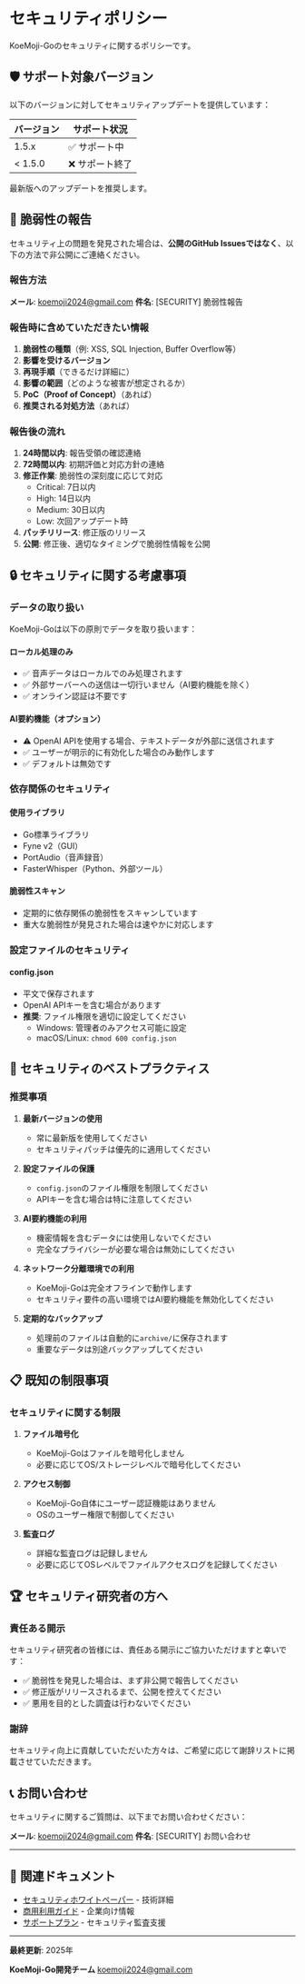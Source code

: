 # セキュリティポリシー

KoeMoji-Goのセキュリティに関するポリシーです。

## 🛡️ サポート対象バージョン

以下のバージョンに対してセキュリティアップデートを提供しています：

| バージョン | サポート状況 |
| --------- | ---------- |
| 1.5.x     | ✅ サポート中 |
| < 1.5.0   | ❌ サポート終了 |

最新版へのアップデートを推奨します。

## 🐛 脆弱性の報告

セキュリティ上の問題を発見された場合は、**公開のGitHub Issuesではなく**、以下の方法で非公開にご連絡ください。

### 報告方法

**メール**: koemoji2024@gmail.com
**件名**: [SECURITY] 脆弱性報告

### 報告時に含めていただきたい情報

1. **脆弱性の種類**（例: XSS, SQL Injection, Buffer Overflow等）
2. **影響を受けるバージョン**
3. **再現手順**（できるだけ詳細に）
4. **影響の範囲**（どのような被害が想定されるか）
5. **PoC（Proof of Concept）**（あれば）
6. **推奨される対処方法**（あれば）

### 報告後の流れ

1. **24時間以内**: 報告受領の確認連絡
2. **72時間以内**: 初期評価と対応方針の連絡
3. **修正作業**: 脆弱性の深刻度に応じて対応
   - Critical: 7日以内
   - High: 14日以内
   - Medium: 30日以内
   - Low: 次回アップデート時
4. **パッチリリース**: 修正版のリリース
5. **公開**: 修正後、適切なタイミングで脆弱性情報を公開

## 🔒 セキュリティに関する考慮事項

### データの取り扱い

KoeMoji-Goは以下の原則でデータを取り扱います：

#### ローカル処理のみ
- ✅ 音声データはローカルでのみ処理されます
- ✅ 外部サーバーへの送信は一切行いません（AI要約機能を除く）
- ✅ オンライン認証は不要です

#### AI要約機能（オプション）
- ⚠️ OpenAI APIを使用する場合、テキストデータが外部に送信されます
- ✅ ユーザーが明示的に有効化した場合のみ動作します
- ✅ デフォルトは無効です

### 依存関係のセキュリティ

#### 使用ライブラリ
- Go標準ライブラリ
- Fyne v2（GUI）
- PortAudio（音声録音）
- FasterWhisper（Python、外部ツール）

#### 脆弱性スキャン
- 定期的に依存関係の脆弱性をスキャンしています
- 重大な脆弱性が発見された場合は速やかに対応します

### 設定ファイルのセキュリティ

#### config.json
- 平文で保存されます
- OpenAI APIキーを含む場合があります
- **推奨**: ファイル権限を適切に設定してください
  - Windows: 管理者のみアクセス可能に設定
  - macOS/Linux: `chmod 600 config.json`

## 🔐 セキュリティのベストプラクティス

### 推奨事項

1. **最新バージョンの使用**
   - 常に最新版を使用してください
   - セキュリティパッチは優先的に適用してください

2. **設定ファイルの保護**
   - `config.json`のファイル権限を制限してください
   - APIキーを含む場合は特に注意してください

3. **AI要約機能の利用**
   - 機密情報を含むデータには使用しないでください
   - 完全なプライバシーが必要な場合は無効にしてください

4. **ネットワーク分離環境での利用**
   - KoeMoji-Goは完全オフラインで動作します
   - セキュリティ要件の高い環境ではAI要約機能を無効化してください

5. **定期的なバックアップ**
   - 処理前のファイルは自動的に`archive/`に保存されます
   - 重要なデータは別途バックアップしてください

## 📋 既知の制限事項

### セキュリティに関する制限

1. **ファイル暗号化**
   - KoeMoji-Goはファイルを暗号化しません
   - 必要に応じてOS/ストレージレベルで暗号化してください

2. **アクセス制御**
   - KoeMoji-Go自体にユーザー認証機能はありません
   - OSのユーザー権限で制御してください

3. **監査ログ**
   - 詳細な監査ログは記録しません
   - 必要に応じてOSレベルでファイルアクセスログを記録してください

## 🏆 セキュリティ研究者の方へ

### 責任ある開示

セキュリティ研究者の皆様には、責任ある開示にご協力いただけますと幸いです：

- ✅ 脆弱性を発見した場合は、まず非公開で報告してください
- ✅ 修正版がリリースされるまで、公開を控えてください
- ✅ 悪用を目的とした調査は行わないでください

### 謝辞

セキュリティ向上に貢献していただいた方々は、ご希望に応じて謝辞リストに掲載させていただきます。

## 📞 お問い合わせ

セキュリティに関するご質問は、以下までお問い合わせください：

**メール**: koemoji2024@gmail.com
**件名**: [SECURITY] お問い合わせ

---

## 🔗 関連ドキュメント

- [セキュリティホワイトペーパー](docs/business/SECURITY_WHITEPAPER.md) - 技術詳細
- [商用利用ガイド](docs/business/COMMERCIAL_USE.md) - 企業向け情報
- [サポートプラン](docs/business/SUPPORT_PLANS.md) - セキュリティ監査支援

---

**最終更新**: 2025年

**KoeMoji-Go開発チーム**
koemoji2024@gmail.com
